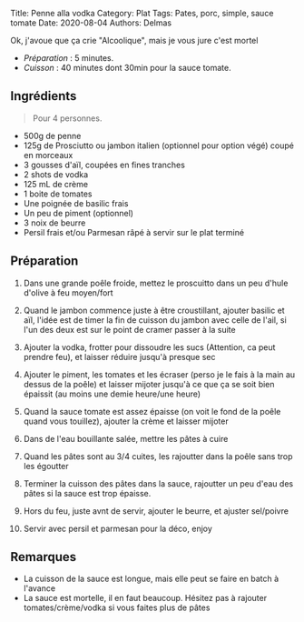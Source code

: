 Title: Penne alla vodka
Category: Plat
Tags: Pates, porc, simple, sauce tomate
Date: 2020-08-04
Authors: Delmas

Ok, j'avoue que ça crie "Alcoolique", mais je vous jure c'est mortel

- *Préparation* : 5 minutes.
- *Cuisson* : 40 minutes dont 30min pour la sauce tomate.

## Ingrédients
> Pour 4 personnes.

  - 500g de penne
  - 125g de Prosciutto ou jambon italien (optionnel pour option végé) coupé en morceaux
  - 3 gousses d'aïl, coupées en fines tranches
  - 2 shots de vodka
  - 125 mL de crème
  - 1 boite de tomates
  - Une poignée de basilic frais
  - Un peu de piment (optionnel)
  - 3 noix de beurre
  - Persil frais et/ou Parmesan râpé à servir sur le plat terminé

## Préparation
  
  1. Dans une grande poêle froide, mettez le proscuitto dans un peu d'hule d'olive à feu moyen/fort

  2. Quand le jambon commence juste à être croustillant, ajouter basilic et aïl, l'idée est de timer la fin de cuisson du jambon avec celle de l'ail, si l'un des deux est sur le point de cramer passer à la suite

  3. Ajouter la vodka, frotter pour dissoudre les sucs (Attention, ca peut prendre feu), et laisser réduire jusqu'à presque sec

  4. Ajouter le piment, les tomates et les écraser (perso je le fais à la main au dessus de la poêle) et laisser mijoter jusqu'à ce que ça se soit bien épaissit (au moins une demie heure/une heure)

  5. Quand la sauce tomate est assez épaisse (on voit le fond de la poêle quand vous touillez), ajouter la crème et laisser mijoter
  
  6. Dans de l'eau bouillante salée, mettre les pâtes à cuire

  7. Quand les pâtes sont au 3/4 cuites, les rajoutter dans la poêle sans trop les égoutter
  
  8. Terminer la cuisson des pâtes dans la sauce, rajoutter un peu d'eau des pâtes si la sauce est trop épaisse.
  
  9. Hors du feu, juste avnt de servir, ajouter le beurre, et ajuster sel/poivre
  
  10. Servir avec persil et parmesan pour la déco, enjoy
  


## Remarques
  - La cuisson de la sauce est longue, mais elle peut se faire en batch à l'avance
  - La sauce est mortelle, il en faut beaucoup. Hésitez pas à rajouter tomates/crème/vodka si vous faites plus de pâtes
  
  
